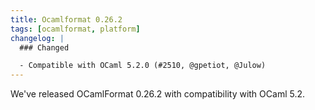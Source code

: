 ```yaml
---
title: Ocamlformat 0.26.2
tags: [ocamlformat, platform]
changelog: |
  ### Changed

  - Compatible with OCaml 5.2.0 (#2510, @gpetiot, @Julow)
---
```


We've released OCamlFormat 0.26.2 with compatibility with OCaml 5.2.

